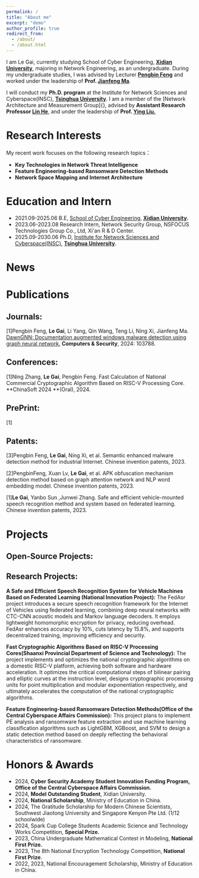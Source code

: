 ```yaml
---
permalink: /
title: "About me"
excerpt: "demo"
author_profile: true
redirect_from: 
  - /about/
  - /about.html
---
```

I am Le Gai, currently studying School of Cyber Engineering, **[Xidian University](https://www.xidian.edu.cn/)**, majoring in Network Engineering, as an undergraduate. During my undergraduate studies, I was advised by Lecturer **[Pengbin Feng](https://faculty.xidian.edu.cn/FPB/zh_CN/index/409846/list/index.htm)** and worked under the leadership of **Prof. [Jianfeng Ma](https://faculty.xidian.edu.cn/MJF2/zh_CN/index.htm)**.

I will conduct my **Ph.D. program** at the Institute for Network Sciences and Cyberspace(INSC), **[Tsinghua University](https://www.tsinghua.edu.cn/)**. I am a member of the [Network Architecture and Measurement Group]{}, advised by **Assistant Research Professor [Lin He](https://helinhl.github.io/)**, and under the leadership of  **Prof. [Ying Liu.](https://www.insc.tsinghua.edu.cn/info/1157/2456.htm)**

# Research Interests

My recent work focuses on the following research topics：

- **Key Technologies in Network Threat Intelligence**
- **Feature Engineering-based Ransomware Detection Methods**
- **Network Space Mapping and Internet Architecture**

# Education and Intern
- 2021.09-2025.06	B.E, [School of Cyber Engineering](https://ce.xidian.edu.cn/), **[Xidian University](https://www.xidian.edu.cn/).**
- 2023.06-2023.08	Research Intern, Network Security Group, NSFOCUS Technologies Group Co., Ltd, Xi'an R & D Center.
- 2025.09-2030.06	Ph.D, [Institute for Network Sciences and Cyberspace(INSC)](https://www.insc.tsinghua.edu.cn/), **[Tsinghua University](https://www.tsinghua.edu.cn/)**.

# News




# Publications

## **Journals**: 

[1]Pengbin Feng, **Le Gai**, Li Yang, Qin Wang, Teng Li, Ning Xi, Jianfeng Ma. 
[DawnGNN: Documentation augmented windows malware detection using graph neural network.](https://www.sciencedirect.com/science/article/abs/pii/S0167404824000890)
**Computers & Security**, 2024: 103788.

## **Conferences**: 

[1]Ning Zhang, **Le Gai**, Pengbin Feng.
Fast Calculation of National Commercial Cryptographic Algorithm Based on RISC-V Processing Core.
**ChinaSoft 2024 **(Oral),  2024.

## **PrePrint**: 

[1]

## **Patents**: 

[3]Pengbin Feng, **Le Gai**, Ning Xi, et al. Semantic enhanced malware detection method for industrial Internet. Chinese invention patents, 2023.

[2]PengbinFeng, Xuan Lv, **Le Gai**, et al. APK obfuscation mechanism detection method based on graph attention network and NLP word embedding model.  Chinese invention patents, 2023.

[1]**Le Gai**, Yanbo Sun ,Junwei  Zhang. Safe and efficient vehicle-mounted speech recognition method and system based on federated learning. Chinese invention patents, 2023.



# Projects

## **Open-Source Projects**: 



## **Research Projects**: 

**A Safe and Efficient Speech Recognition System for Vehicle Machines Based on Federated Learning (National Innovation Project):** The FedAsr project introduces a secure speech recognition framework for the Internet of Vehicles using federated learning, combining deep neural  networks with CTC-CNN acoustic models and Markov language decoders. It  employs lightweight homomorphic encryption for privacy, reducing  overhead. FedAsr enhances accuracy by 10%, cuts latency by 15.8%, and  supports decentralized training, improving efficiency and security.

**Fast Cryptographic Algorithms Based on RISC-V Processing Cores(Shaanxi Provincial Department of Science and Technology):** The project implements and optimizes the national cryptographic algorithms  on a domestic RISC-V platform, achieving both software and hardware  acceleration. It optimizes the critical computational steps of bilinear  pairing and elliptic curves at the instruction level, designs  cryptographic processing units for point multiplication and modular  exponentiation respectively, and ultimately accelerates the computation  of the national cryptographic algorithms.

**Feature Engineering-based Ransomware Detection Methods(Office of the Central Cyberspace Affairs Commission):** This project plans to implement PE analysis and ransomware feature extraction and use machine learning classification algorithms such as LightGBM, XGBoost, and SVM to design a static detection method based on deeply reflecting the behavioral characteristics of ransomware. 

# Honors & Awards

- 2024, **Cyber Security Academy Student Innovation Funding Program, Office of the Central Cyberspace Affairs Commission.**
- 2024, **Model Outstanding Student**, Xidian University.
- 2024, **National Scholarship**, Ministry of Education in China.
- 2024, The Gratitude Scholarship for Modern Chinese Scientists, Southwest Jiaotong University and Singapore Kenyon Pte Ltd. (1/12 schoolwide)
- 2024,  Spark Cup College Students Academic Science and Technology Works Competition, **Special Prize.**
- 2023, China Undergraduate Mathematical Contest in Modeling, **National First Prize.**
- 2023, The 8th National Encryption Technology Competition, **National First Prize**.
- 2022, 2023, National Encouragement Scholarship, Ministry of Education in China.
